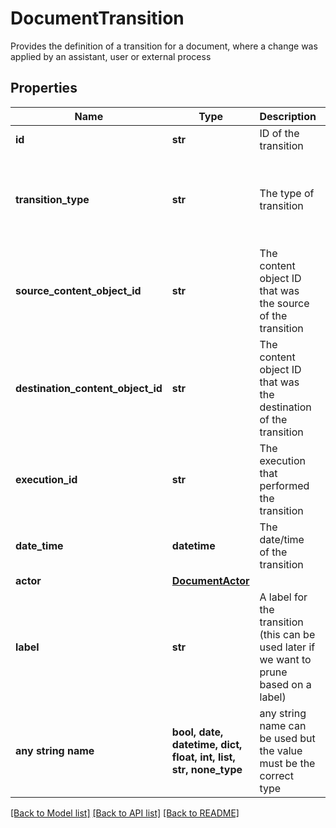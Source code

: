 # DocumentTransition

Provides the definition of a transition for a document, where a change was applied by an assistant, user or external process

## Properties
Name | Type | Description | Notes
------------ | ------------- | ------------- | -------------
**id** | **str** | ID of the transition | [optional] 
**transition_type** | **str** | The type of transition | [optional]  if omitted the server will use the default value of "DERIVED"
**source_content_object_id** | **str** | The content object ID that was the source of the transition | [optional] 
**destination_content_object_id** | **str** | The content object ID that was the destination of the transition | [optional] 
**execution_id** | **str** | The execution that performed the transition | [optional] 
**date_time** | **datetime** | The date/time of the transition | [optional] 
**actor** | [**DocumentActor**](DocumentActor.md) |  | [optional] 
**label** | **str** | A label for the transition (this can be used later if we want to prune based on a label) | [optional] 
**any string name** | **bool, date, datetime, dict, float, int, list, str, none_type** | any string name can be used but the value must be the correct type | [optional]

[[Back to Model list]](../README.md#documentation-for-models) [[Back to API list]](../README.md#documentation-for-api-endpoints) [[Back to README]](../README.md)



